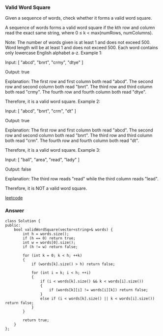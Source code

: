 ### Valid Word Square
Given a sequence of words, check whether it forms a valid word square.

A sequence of words forms a valid word square if the kth row and column read the exact same string, where 0 ≤ k < max(numRows, numColumns).

Note:
The number of words given is at least 1 and does not exceed 500.
Word length will be at least 1 and does not exceed 500.
Each word contains only lowercase English alphabet a-z.
Example 1:

Input:
[
  "abcd",
  "bnrt",
  "crmy",
  "dtye"
]

Output:
true

Explanation:
The first row and first column both read "abcd".
The second row and second column both read "bnrt".
The third row and third column both read "crmy".
The fourth row and fourth column both read "dtye".

Therefore, it is a valid word square.
Example 2:

Input:
[
  "abcd",
  "bnrt",
  "crm",
  "dt"
]

Output:
true

Explanation:
The first row and first column both read "abcd".
The second row and second column both read "bnrt".
The third row and third column both read "crm".
The fourth row and fourth column both read "dt".

Therefore, it is a valid word square.
Example 3:

Input:
[
  "ball",
  "area",
  "read",
  "lady"
]

Output:
false

Explanation:
The third row reads "read" while the third column reads "lead".

Therefore, it is NOT a valid word square.

[leetcode](https://leetcode.com/problems/valid-word-square/description/)

### Answer

	class Solution {
	public:
	    bool validWordSquare(vector<string>& words) {
	        int h = words.size();
	        if (h == 0) return true;
	        int w = words[0].size();
	        if (h != w) return false;
	        
	        for (int k = 0; k < h; ++k)
	        {
	            if (words[k].size() > h) return false;
	            
	            for (int i = k; i < h; ++i)
	            {
	                if (i < words[k].size() && k < words[i].size())
	                {
	                    if (words[k][i] != words[i][k]) return false;
	                }
	                else if (i < words[k].size() || k < words[i].size()) return false;
	            }
	        }
	        
	        return true;
	    }
	};
